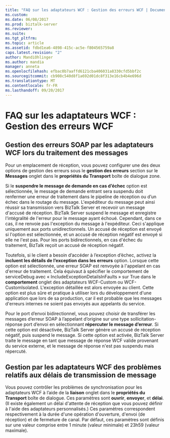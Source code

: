 ```yaml
---
title: "FAQ sur les adaptateurs WCF : Gestion des erreurs WCF | Documents Microsoft"
ms.custom: 
ms.date: 06/08/2017
ms.prod: biztalk-server
ms.reviewer: 
ms.suite: 
ms.tgt_pltfrm: 
ms.topic: article
ms.assetid: fdbd1ea6-4898-415c-ac5e-f804565759a8
caps.latest.revision: "2"
author: MandiOhlinger
ms.author: mandia
manager: anneta
ms.openlocfilehash: efbac0b7aaffd6121cba406031a8330cfd5bbf2c
ms.sourcegitcommit: cb908c540d8f1a692d01dc8f313e16cb4b4e696d
ms.translationtype: MT
ms.contentlocale: fr-FR
ms.lasthandoff: 09/20/2017
---
```

# <a name="wcf-adapter-faq-wcf-error-handling"></a>FAQ sur les adaptateurs WCF : Gestion des erreurs WCF
## <a name="how-do-the-wcf-adapters-handle-errors-and-soap-faults-during-message-processing"></a>Gestion des erreurs SOAP par les adaptateurs WCF lors du traitement des messages  
 Pour un emplacement de réception, vous pouvez configurer une des deux options de gestion des erreurs sous le **gestion des erreurs** section sur le **Messages** onglet dans le **propriétés du Transport** boîte de dialogue zone.  
  
 Si le **suspendre le message de demande en cas d’échec** option est sélectionnée, le message de demande entrant sera suspendu doit renfermer une erreur de traitement dans le pipeline de réception ou d’un échec dans le routage du message. L'expéditeur du message peut ainsi réussir sa transmission vers BizTalk Server et recevoir un message d'accusé de réception. BizTalk Server suspend le message et enregistre l'intégralité de l'erreur pour le message ayant échoué. Cependant, dans ce cas, il ne renvoie pas l'exception du message à l'expéditeur. Ceci s'applique uniquement aux ports unidirectionnels. Un accusé de réception est envoyé si l'option est sélectionnée, et un accusé de réception négatif est envoyé si elle ne l'est pas. Pour les ports bidirectionnels, en cas d'échec du traitement, BizTalk reçoit un accusé de réception négatif.  
  
 Toutefois, si le client a besoin d’accéder à l’exception d’échec, activez la **incluent les détails de l’exception dans les erreurs** option. Lorsque cette option est sélectionnée, une erreur SOAP est renvoyée à l'appelant en cas d'erreur de traitement. Cela équivaut à spécifier le comportement de serviceDebug avec « IncludeExceptionDetailsInFaults » sur True dans le **comportement** onglet des adaptateurs WCF-Custom ou WCF-CustomIsolated. L'exception détaillée est alors envoyée au client. Cette option est plus sûre et pratique à utiliser lors du développement d'une application que lors de sa production, car il est probable que les messages d'erreurs internes ne soient pas envoyés aux appelants du service.  
  
 Pour le port d’envoi bidirectionnel, vous pouvez choisir de transférer les messages d’erreur SOAP à l’appelant d’origine sur une type sollicitation-réponse port d’envoi en sélectionnant **répercuter le message d’erreur**. Si cette option est désactivée, BizTalk Server génère un accusé de réception négatif, puis suspend le message. Si cette option est activée, BizTalk Server traite le message en tant que message de réponse WCF valide provenant du service externe, et le message de réponse n'est pas suspendu mais répercuté.  
  
## <a name="how-do-the-wcf-adapters-handle-message-transmission-timing-issues"></a>Gestion par les adaptateurs WCF des problèmes relatifs aux délais de transmission de message  
 Vous pouvez contrôler les problèmes de synchronisation pour les adaptateurs WCF à l’aide de la **liaison** onglet dans le **propriétés du Transport** boîte de dialogue. Ces paramètres sont **ouvrir**, **envoyer**, et **délai**. (Il existe également un délai d'attente de réception que vous pouvez définir à l'aide des adaptateurs personnalisés.) Ces paramètres correspondent respectivement à la durée d'une opération d'ouverture, d'envoi (de réception) et de fermeture de canal. Par défaut, ces paramètres sont définis sur une valeur comprise entre 1 minute (valeur minimale) et 23h59 (valeur maximale).